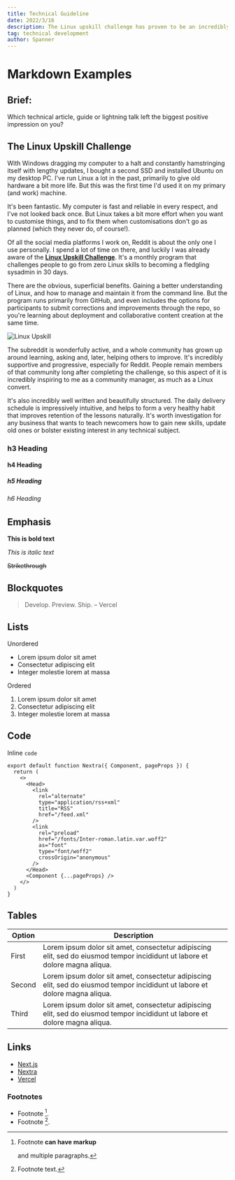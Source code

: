```yaml
---
title: Technical Guideline
date: 2022/3/16
description: The Linux upskill challenge has proven to be an incredibly inspiring experience, just as much as a useful how-to guide.
tag: technical development
author: Spanner
---
```


# Markdown Examples

## Brief:
Which technical article, guide or lightning talk left the biggest positive impression on you?

## The Linux Upskill Challenge
With Windows dragging my computer to a halt and constantly hamstringing itself with lengthy updates, I bought a second SSD and installed Ubuntu on my desktop PC. I've run Linux a lot in the past, primarily to give old hardware a bit more life. But this was the first time I'd used it on my primary (and work) machine.

It's been fantastic. My computer is fast and reliable in every respect, and I've not looked back once. But Linux takes a bit more effort when you want to customise things, and to fix them when customisations don't go as planned (which they never do, of course!).

Of all the social media platforms I work on, Reddit is about the only one I use personally. I spend a lot of time on there, and luckily I was already aware of the **[Linux Upskill Challenge](https://www.reddit.com/r/linuxupskillchallenge/)**. It's a monthly program that challenges people to go from zero Linux skills to becoming a fledgling sysadmin in 30 days.

There are the obvious, superficial benefits. Gaining a better understanding of Linux, and how to manage and maintain it from the command line. But the program runs primarily from GitHub, and even includes the options for participants to submit corrections and improvements through the repo, so you're learning about deployment and collaborative content creation at the same time.

<Image
  src="https://github.com/graffitiwriter/vercel-portfolio/blob/main/public/images/Linux-Upskill-01.png"
  alt="Linux Upskill"
  width={1125}
  height={750}
  priority
  className="next-image"
/>

The subreddit is wonderfully active, and a whole community has grown up around learning, asking and, later, helping others to improve. It's incredibly supportive and progressive, especially for Reddit. People remain members of that community long after completing the challenge, so this aspect of it is incredibly inspiring to me as a community manager, as much as a Linux convert.

It's also incredibly well written and beautifully structured. The daily delivery schedule is impressively intuitive, and helps to form a very healthy habit that improves retention of the lessons naturally. It's worth investigation for any business that wants to teach newcomers how to gain new skills, update old ones or bolster existing interest in any technical subject.

### h3 Heading

#### h4 Heading

##### h5 Heading

###### h6 Heading

## Emphasis

**This is bold text**

_This is italic text_

~~Strikethrough~~

## Blockquotes

> Develop. Preview. Ship. – Vercel

## Lists

Unordered

- Lorem ipsum dolor sit amet
- Consectetur adipiscing elit
- Integer molestie lorem at massa

Ordered

1. Lorem ipsum dolor sit amet
2. Consectetur adipiscing elit
3. Integer molestie lorem at massa

## Code

Inline `code`

```
export default function Nextra({ Component, pageProps }) {
  return (
    <>
      <Head>
        <link
          rel="alternate"
          type="application/rss+xml"
          title="RSS"
          href="/feed.xml"
        />
        <link
          rel="preload"
          href="/fonts/Inter-roman.latin.var.woff2"
          as="font"
          type="font/woff2"
          crossOrigin="anonymous"
        />
      </Head>
      <Component {...pageProps} />
    </>
  )
}
```

## Tables

| **Option** | **Description**                                                                                                             |
| ---------- | --------------------------------------------------------------------------------------------------------------------------- |
| First      | Lorem ipsum dolor sit amet, consectetur adipiscing elit, sed do eiusmod tempor incididunt ut labore et dolore magna aliqua. |
| Second     | Lorem ipsum dolor sit amet, consectetur adipiscing elit, sed do eiusmod tempor incididunt ut labore et dolore magna aliqua. |
| Third      | Lorem ipsum dolor sit amet, consectetur adipiscing elit, sed do eiusmod tempor incididunt ut labore et dolore magna aliqua. |

## Links

- [Next.js](https://nextjs.org)
- [Nextra](https://nextra.vercel.app/)
- [Vercel](http://vercel.com)

### Footnotes

- Footnote [^1].
- Footnote [^2].

[^1]: Footnote **can have markup**

    and multiple paragraphs.

[^2]: Footnote text.
